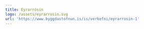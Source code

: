 ```yaml
---
title: Eyrarrósin
logo: /assets/eyrarrosin.svg
url: 'https://www.byggdastofnun.is/is/verkefni/eyrarrosin-1'
---
```


